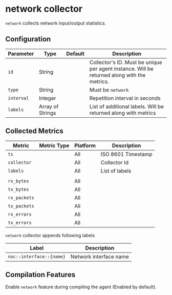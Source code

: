 # network collector

`network` collects network input/output statistics.

## Configuration

| Parameter  | Type             | Default | Description                                                                                 |
| ---------- | ---------------- | ------- | ------------------------------------------------------------------------------------------- |
| `id`       | String           |         | Collector's ID. Must be unique per agent instance. Will be returned along with the metrics. |
| `type`     | String           |         | Must be `network`                                                                           |
| `interval` | Integer          |         | Repetition interval in seconds                                                              |
| `labels`   | Array of Strings |         | List of additional labels. Will be returned along with metrics                              |

## Collected Metrics

| Metric       | Metric Type | Platform | Description        |
| ------------ | ----------- | -------- | ------------------ |
| `ts`         |             | All      | ISO 8601 Timestamp |
| `collector`  |             | All      | Collector Id       |
| `labels`     |             | All      | List of labels     |
|              |             |          |                    |
| `rx_bytes`   |             | All      |                    |
| `tx_bytes`   |             | All      |                    |
| `rx_packets` |             | All      |                    |
| `tx_packets` |             | All      |                    |
| `rx_errors`  |             | All      |                    |
| `tx_errors`  |             | All      |                    |

`network` collector appends following labels

| Label                    | Description            |
| ------------------------ | ---------------------- |
| `noc::interface::{name}` | Network interface name |

## Compilation Features

Enable `network` feature during compiling the agent (Enabled by default).
